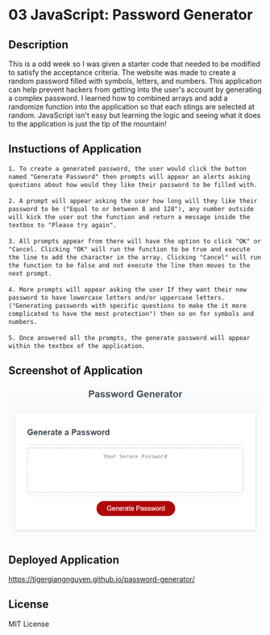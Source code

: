 # 03 JavaScript: Password Generator

## Description

This is a odd week so I was given a starter code that needed to be modified to satisfy the acceptance criteria. The website was made to create 
a random password filled with symbols, letters, and numbers. This application can help prevent hackers from getting into the user's account by
generating a complex password. I learned how to combined arrays and add a randomize function into the application so that each stings are selected at random. JavaScript isn't easy but learning the logic and seeing what it does to the application is just the tip of the mountain!

## Instuctions of Application

    1. To create a generated password, the user would click the button named "Generate Password" then prompts will appear an alerts asking questions about how would they like their password to be filled with.
 
    2. A prompt will appear asking the user how long will they like their password to be ("Equal to or between 8 and 128"), any number outside will kick the user out the function and return a message inside the textbox to "Please try again".

    3. All prompts appear from there will have the option to click "OK" or "Cancel. Clicking "OK" will run the function to be true and execute the line to add the character in the array. Clicking "Cancel" will run the function to be false and not execute the line then moves to the next prompt.

    4. More prompts will appear asking the user If they want their new password to have lowercase letters and/or uppercase letters. ("Generating passwords with specific questions to make the it more complicated to have the most protection") then so on for symbols and numbers.

    5. Once answered all the prompts, the generate password will appear within the textbox of the application.

## Screenshot of Application

![alt text](assets/03-javascript-homework-demo.png)

## Deployed Application

https://tigergiangnguyen.github.io/password-generator/

## License

MIT License